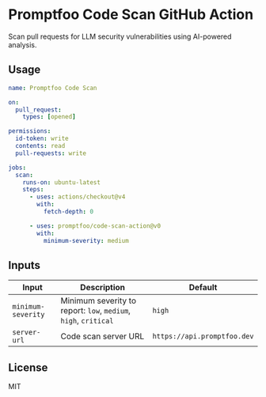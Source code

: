 # Promptfoo Code Scan GitHub Action

Scan pull requests for LLM security vulnerabilities using AI-powered analysis.

## Usage

```yaml
name: Promptfoo Code Scan

on:
  pull_request:
    types: [opened]

permissions:
  id-token: write
  contents: read
  pull-requests: write

jobs:
  scan:
    runs-on: ubuntu-latest
    steps:
      - uses: actions/checkout@v4
        with:
          fetch-depth: 0

      - uses: promptfoo/code-scan-action@v0
        with:
          minimum-severity: medium
```

## Inputs

| Input | Description | Default |
|-------|-------------|---------|
| `minimum-severity` | Minimum severity to report: `low`, `medium`, `high`, `critical` | `high` |
| `server-url` | Code scan server URL | `https://api.promptfoo.dev` |

## License

MIT
